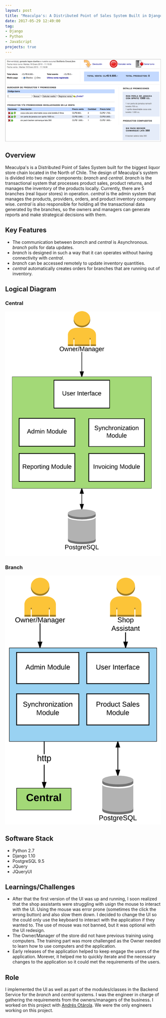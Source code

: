 ```yaml
---
layout: post
title: "Meaculpa's: A Distributed Point of Sales System Built in Django"
date: 2017-05-29 12:49:00
tag:
- Django
- Python
- JavaScript
projects: true
---
```

![Branch Sales UI](/assets/images/projects/meaculpas/branch_sales_ui.png)

## Overview
Meaculpa's is a Distributed Point of Sales System built for the biggest liquor store chain located in the North of Chile. The design of Meaculpa's system is divided into two major components: *branch* and *central*. *branch* is the transactional system that processes product sales, product returns, and manages the inventory of the products locally. Currently, there are 5 branches (real liquor stores) in operation. *central* is the admin system that manages the products, providers, orders, and product inventory company wise. *central* is also responsible for holding all the transactional data generated by the branches, so the owners and managers can generate reports and make strategical decisions with them.

## Key Features
* The communication between *branch* and *central* is Asynchronous. *branch* polls for data updates.
* *branch* is designed in such a way that it can operates without having connectivity with *central*.
* *branch* can be accessed remotely to update inventory quantities.
* *central* automatically creates orders for branches that are running out of inventory.

## Logical Diagram
### Central
![Central Logical Diagram](/assets/images/projects/meaculpas/central_logical_diagram.png)
### Branch
![Branch Logical Diagram](/assets/images/projects/meaculpas/branch_logical_diagram.png)

## Software Stack
* Python 2.7
* Django 1.10
* PostgreSQL 9.5
* JQuery
* JQueryUI

## Learnings/Challenges
* After that the first version of the UI was up and running, I soon realized that the shop assistants were struggling with usign the mouse to interact with the UI. Using the mouse was error prone (sometimes the click the wrong button) and also slow them down. I decided to change the UI so the could only use the keyboard to interact with the application if they wanted to. The use of mouse was not banned, but it was optional with the UI redesign.
* The Owner/Manager of the store did not have previous training using computers. The training part was more challenged as the Owner needed to learn how to use computers and the application.
* Early releases of the application helped to keep engage the users of the application. Morever, it helped me to quickly iterate and the necessary changes to the application so it could met the requirements of the users.

## Role
I implemented the UI as well as part of the modules/classes in the Backend Service for the *branch* and *central* systems. I was the engineer in charge of gathering the requirements from the owners/managers of the business. I worked on this project with [Andrés Otárola](https://github.com/aotarola). We were the only engineers working on this project.
